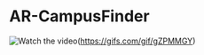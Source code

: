 # AR-CampusFinder

![Watch the video](https://i.imgur.com/xL5KuGX.png)(https://gifs.com/gif/gZPMMGY)
